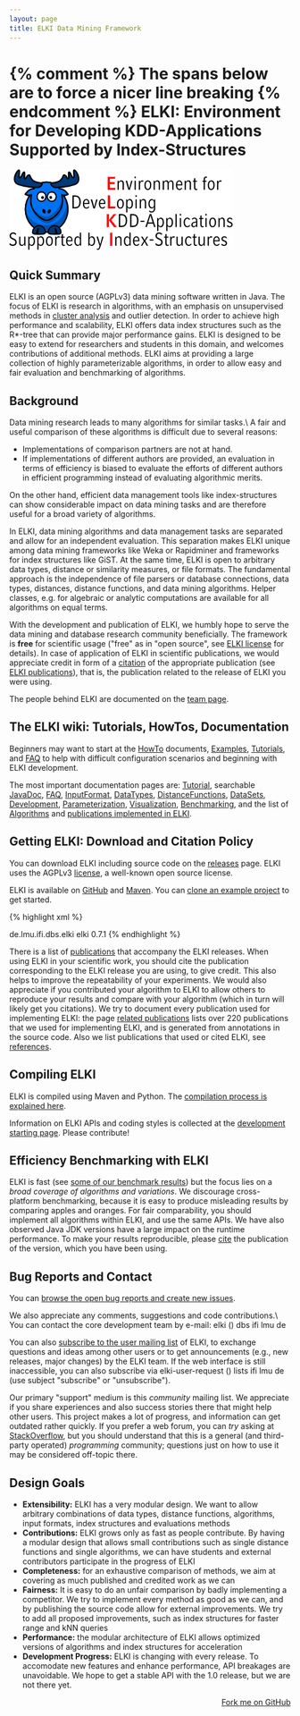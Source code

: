 ```yaml
---
layout: page
title: ELKI Data Mining Framework
---
```


{% comment %} The spans below are to force a nicer line breaking {% endcomment %}
ELKI: Environment for Developing <span style="display:inline-block">KDD-Applications</span> <span style="display:inline-block">Supported by Index-Structures</span>
===============================================================================

<div class="elklogo"><a href="/team"><img src="img/elki-fulllogo-400.png" class="elklogo" alt="ELKI Logo"></a></div>

Quick Summary
-------------

ELKI is an open source (AGPLv3) data mining software written in Java. The focus of ELKI is research in algorithms, with an emphasis on unsupervised methods in [cluster analysis](/howto/clustering) and outlier detection.
In order to achieve high performance and scalability, ELKI offers data index structures such as the R\*-tree that can provide major performance gains.
ELKI is designed to be easy to extend for researchers and students in this domain, and welcomes contributions of additional methods.
ELKI aims at providing a large collection of highly parameterizable algorithms, in order to allow easy and fair evaluation and benchmarking of algorithms.

Background
----------

Data mining research leads to many algorithms for similar tasks.\\
A fair and useful comparison of these algorithms is difficult due to several reasons:

* Implementations of comparison partners are not at hand.
* If implementations of different authors are provided, an evaluation in terms of efficiency is biased to evaluate the efforts of different authors in efficient programming instead of evaluating algorithmic merits.

On the other hand, efficient data management tools like index-structures can show considerable impact on data mining tasks and are therefore useful for a broad variety of algorithms.

In ELKI, data mining algorithms and data management tasks are separated and allow for an independent evaluation. This separation makes ELKI unique among data mining frameworks like Weka or Rapidminer and frameworks for index structures like GiST. At the same time, ELKI is open to arbitrary data types, distance or similarity measures, or file formats. The fundamental approach is the independence of file parsers or database connections, data types, distances, distance functions, and data mining algorithms. Helper classes, e.g. for algebraic or analytic computations are available for all algorithms on equal terms.

With the development and publication of ELKI, we humbly hope to serve the data mining and database research community beneficially. The framework is **free** for scientific usage ("free" as in "open source", see [ELKI license](/license) for details). In case of application of ELKI in scientific publications, we would appreciate credit in form of a [citation](/publications) of the appropriate publication (see [ELKI publications](/publications)), that is, the publication related to the release of ELKI you were using.

The people behind ELKI are documented on the [team page](/team).

The ELKI wiki: Tutorials, HowTos, Documentation
-----------------------------------------------

Beginners may want to start at the [HowTo](/howto) documents, [Examples](/examples), [Tutorials](/tutorial), and [FAQ](/faq) to help with difficult configuration scenarios and beginning with ELKI development.

The most important documentation pages are: [Tutorial](/tutorial), searchable [JavaDoc](/dev/javadoc), [FAQ](/faq), [InputFormat](/howto/inputformat), [DataTypes](/datatypes), [DistanceFunctions](/algorithms/distances), [DataSets](/datasets), [Development](/dev), [Parameterization](/dev/parameterization), [Visualization](/algorithms/visualization), [Benchmarking](/benchmarking), and the list of [Algorithms](/algorithms) and [publications implemented in ELKI](/related).

Getting ELKI: Download and Citation Policy
------------------------------------------

You can download ELKI including source code on the [releases](/releases) page.
ELKI uses the AGPLv3 [license](/license), a well-known open source license.

ELKI is available on [GitHub](https://github.com/elki-project/elki) and [Maven](https://search.maven.org/#artifactdetails%7Cde.lmu.ifi.dbs.elki%7Celki%7C0.7.0%7Cjar). You can [clone an example project](https://github.com/elki-project/example-elki-project) to get started.

{% highlight xml %}
<!-- https://mvnrepository.com/artifact/de.lmu.ifi.dbs.elki/elki -->
<dependency>
    <groupId>de.lmu.ifi.dbs.elki</groupId>
    <artifactId>elki</artifactId>
    <version>0.7.1</version>
</dependency>
{% endhighlight %}

There is a list of [publications](/publications) that accompany the ELKI releases. When using ELKI in your scientific work, you should cite the publication corresponding to the ELKI release you are using, to give credit. This also helps to improve the repeatability of your experiments. We would also appreciate if you contributed your algorithm to ELKI to allow others to reproduce your results and compare with your algorithm (which in turn will likely get you citations). We try to document every publication used for implementing ELKI: the page [related publications](/related) lists over 220 publications that we used for implementing ELKI, and is generated from annotations in the source code. Also we list publications that used or cited ELKI, see [references](/references).

Compiling ELKI
--------------
ELKI is compiled using Maven and Python. The [compilation process is explained here](/dev/compiling).

Information on ELKI APIs and coding styles is collected at the [development starting page](/dev). Please contribute!

Efficiency Benchmarking with ELKI
---------------------------------

ELKI is fast (see [some of our benchmark results](/benchmarking)) but the focus lies on a *broad coverage of algorithms and variations*. We discourage cross-platform benchmarking, because it is easy to produce misleading results by comparing apples and oranges. For fair comparability, you should implement all algorithms within ELKI, and use the same APIs. We have also observed Java JDK versions have a large impact on the runtime performance. To make your results reproducible, please [cite](/publications) the publication of the version, which you have been using.

Bug Reports and Contact
-----------------------

You can [browse the open bug reports and create new issues](https://github.com/elki-project/elki/issues).

We also appreciate any comments, suggestions and code contributions.\\
You can contact the core development team by e-mail: <span class="maillink">elki () dbs ifi lmu de</span>

You can also [subscribe to the user mailing list](https://tools.rz.ifi.lmu.de/mailman/listinfo/elki-user) of ELKI, to exchange questions and ideas among other users or to get announcements (e.g., new releases, major changes) by the ELKI team. If the web interface is still inaccessible, you can also subscribe via <span class="maillink">elki-user-request () lists ifi lmu de</span> (use subject "subscribe" or "unsubscribe").

Our primary "support" medium is this *community* mailing list. We appreciate if you share experiences and also success stories there that might help other users. This project makes a lot of progress, and information can get outdated rather quickly. If you prefer a web forum, you can *try* asking at [StackOverflow](http://stackoverflow.com/questions/tagged/elki), but you should understand that this is a general (and third-party operated) *programming* community; questions just on how to use it may be considered off-topic there.

Design Goals
------------

-   **Extensibility:** ELKI has a very modular design. We want to allow arbitrary combinations of data types, distance functions, algorithms, input formats, index structures and evaluations methods
-   **Contributions:** ELKI grows only as fast as people contribute. By having a modular design that allows small contributions such as single distance functions and single algorithms, we can have students and external contributors participate in the progress of ELKI
-   **Completeness:** for an exhaustive comparison of methods, we aim at covering as much published and credited work as we can
-   **Fairness:** It is easy to do an unfair comparison by badly implementing a competitor. We try to implement every method as good as we can, and by publishing the source code allow for external improvements. We try to add all proposed improvements, such as index structures for faster range and kNN queries
-   **Performance:** the modular architecture of ELKI allows optimized versions of algorithms and index structures for acceleration
-   **Development Progress:** ELKI is changing with every release. To accomodate new features and enhance performance, API breakages are unavoidable. We hope to get a stable API with the 1.0 release, but we are not there yet.

<div style="float:right; clear:right"><span id="forkongithub"><a href="https://github.com/elki-project/elki">Fork me on GitHub</a></span></div>
